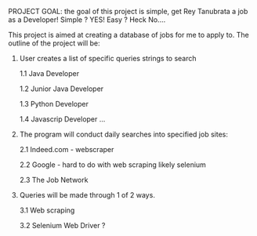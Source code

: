 PROJECT GOAL:
the goal of this project is simple, get Rey Tanubrata a job as a Developer!
Simple ? YES! 
Easy ? Heck No....

This project is aimed at creating a database of jobs for me to apply to.
The outline of the project will be:


1. User creates a list of specific queries strings to search

    1.1 Java Developer

    1.2 Junior Java Developer

    1.3 Python Developer

    1.4 Javascrip Developer ...


2. The program will conduct daily searches into specified job sites:

    2.1 Indeed.com - webscraper

    2.2 Google - hard to do with web scraping likely selenium

    2.3 The Job Network


3. Queries will be made through 1 of 2 ways.

    3.1 Web scraping

    3.2 Selenium Web Driver ?
